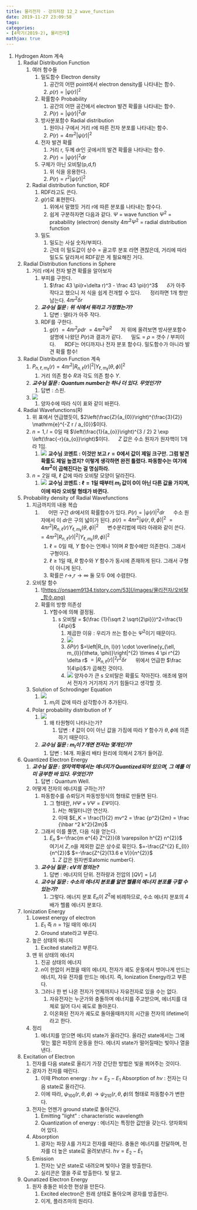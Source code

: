 ```yaml
---
title: 물리전자 - 강의저장 12_2 wave_function
date: 2019-11-27 23:09:58
tags:
categories:
- [4학기(2019-2), 물리전자]
mathjax: true
---
```


1. Hydrogen Atom 계속
    1. Radial Distribution Function
        1. 여러 함수들
            1. 밀도함수 Electron density
                1. 공간의 어떤 point에서 electron density를 나타내는 함수.
                1. $\rho(r)=|\psi(r)|^{2}$
            1. 확률함수 Probability
                1. 공간의 어떤 공간에서 electron 발견 확률을 나타내는 함수.
                1. $P(r)=|\psi(r)|^{2}dr$
            1. 방사분포함수 Radial distribution
                1. 원이나 구에서 거리 r에 따른 전자 분포를 나타내는 함수.
                1. $P(r)=4\pi r^2|\psi(r)|^{2}$
            1. 전자 발견 확률
                1. 거리 r, 두께 dr인 곳에서의 발견 확률을 나타내는 함수.
                1. $P(r)=|\psi(r)|^{2}dr$
            1. 구체가 아닌 오비탈(p,d,f)
                1. 위 식을 응용한다.
                1. $P(r)=r^2|\psi(r)|^{2}$
        1. Radial distribution function, RDF
            1. RDF라고도 쓴다.
            1. $g(r)$로 표현한다.
                1. 위에서 말했듯 거리 r에 따른 분포를 나타내는 함수다.
                1. 쉽게 구분하자면 다음과 같다.
                $\Psi$ = wave function
                $\Psi ^2$ = prabability (electron) density
                 $4\pi r^2 \Psi ^2$ = radial distribution function
            1. 밀도
                1. 밀도는 사실 숫자/부피다.
                1. 근데 이 밀도값이 상수 = 골고루 분포 라면 괜찮은데,
                거리에 따라 밀도도 달라져서 RDF같은 게 필요해진 거다.
    1. Radial Distribution functions in Sphere
        1. 거리 r에서 전자 발견 확률을 알아보자
            1. 부피를 구한다.
                1. $\frac 43 \pi(r+\delta r)^3 - \frac 43 \pi(r)^3$
                $\quad$ $\delta$가 아주 작다고 했으니 저 식을 쉽게 전개할 수 있다.
                $\quad$ 정리하면 1개 항만 남는다.
                $4\pi r^2 \delta r$
            1. ***교수님 질문 : 위 식에서 뭐라고 가정했는가?***
                1. 답변 : 델타가 아주 작다.
            1. RDF를 구한다.
                1. $g(r)$
                $=4\pi r^2 \rho dr$
                $=4\pi r^2 \Psi ^2$
                $\quad$ 저 위에 올려보면 방사분포함수 설명에 나왔던 $P(r)$과 결과가 같다.
                $\quad$ 밀도 = $\rho$ = 갯수 / 부피이다.
                $\quad$ RDF는 어디까지나 전자 분포 함수다. 밀도함수가 아니라 발견 확률 함수!
    1. Radial Distribution Function 계속
        1. $P_{n, \ell, m_{\ell}}(r)=4 \pi r^{2}\left|R_{n, \ell}(r)\right|^{2}\left|Y_{\ell, m_{\ell}}(\theta, \phi)\right|^{2}$
            1. 거리 의존 함수 $R$과 각도 의존 함수 $Y$.
        1. ***교수님 질문 : Quantum number는 하나 더 있다. 무엇인가?***
            1. 답변 : 스핀.
        1. ![](/images/물리전자/오비탈.jpg)
            1. 양자수에 따라 식이 표와 같이 바뀐다.
    1. Radial Wavefunctions(R)
        1. 위 표에서 언급했듯이, $2\left(\frac{Z}{a_{0}}\right)^{\frac{3}{2}} \mathrm{e}^{-Z r / a_{0}}$이다.
        1. $n=1, l=0$일 때 $\left(\frac{1}{a_{o}}\right)^{3 / 2} 2 \exp \left(\frac{-r}{a_{o}}\right)$이다.
        $\quad$ $Z$ 값은 수소 원자가 원자핵이 1개라 1임.
            1. ![](/images/물리전자/radial_wavefunction.jpg)
            **교수님 코멘트 : 이것만 보고 $r=0$에서 값이 제일 크구만. 그럼 발견확률도 제일 높겠지? 이렇게 생각하면 완전 틀렸다. 파동함수는 여기에 $4\pi r^2$이 곱해진다는 걸 명심하라.**
        1. $n=2$일 때, $\ell$ 값에 따라 오비탈 모양이 달라진다.
            1. ![](/images/물리전자/radial_wavefunction_2.jpg)
            **교수님 코멘트 : $\ell=1$일 때부터 $m_l$ 값이 0이 아닌 다른 값을 가지며, 이에 따라 오비탈 형태가 바뀐다.**
    1. Probability density of Radial Wavefunctions
        1. 지금까지의 내용 복습
            1. $\quad$ 어떤 구간 $dr$에서의 확률함수가 있다.
            $P(r)=|\psi(r)|^{2} d r$
            $\quad$ 수소 원자에서 이 $dr$은 구의 넓이가 된다.
            $p(r)=4 \pi r^{2}|\psi(r, \theta, \phi)|^{2}$
            $=4 \pi r^{2}\left|R_{n, \ell}(r) Y_{\ell, m_{\ell}}(\theta, \phi)\right|^{2}$
            $\quad$ 변수분리법에 따라 아래와 같이 쓴다.
            $=4 \pi r^{2}\left|R_{n, \ell}(r)\right|^{2}\left|Y_{\ell, m_{\ell}}(\theta, \phi)\right|^{2}$
                1. $\ell=0$일 때, $Y$ 함수는 언제나 1이며 $R$ 함수에만 의존한다. 그래서 구형이다.
                1. $\ell \ge 1$일 때, $R$ 함수와 $Y$ 함수가 동시에 존재하게 된다. 그래서 구형이 아니게 된다.
                1. 확률은 $r \rightarrow ,r \rightarrow \infty$ 둘 모두 0에 수렴한다.
        1. 오비탈 함수
            1. ![https://onsaem9134.tistory.com/53](/images/물리전자/오비탈_함수.png)
            1. 확률의 방향 의존성
                1. $Y$함수에 의해 결정됨.
                    1. s 오비탈 = $(\frac {1}{\sqrt 2 \sqrt{2\pi}})^2=\frac{1}{4\pi}$
                        1. 제곱한 이유 : 우리가 쓰는 함수는 $\Psi ^2$이기 때문이다.
                        1. ![](/images/물리전자/확률함수.jpg)
                        1. $\delta P(r)$
                        $=\left|R_{n, l}(r) \cdot \overline{y_{\ell, m_{l}}(\theta, \phi)}\right|^{2} \times 4 \pi r^{2} \delta r$
                        $=\left|R_{n, \ell}(r)\right|^{2} r^{2} \delta r$
                        $\quad$ 위에서 언급한 $\frac 1{4\pi}$가 곱해진 것이다.
                        1. ![](/images/물리전자/s_오비탈.jpg)
                        양자수가 큰 s 오비탈은 확률도 작아진다. 애초에 멀어서 전자가 거기까지 가기 힘들다고 생각할 것.
        1. Solution of Schrodinger Equation
            1. ![](/images/물리전자/p_오비탈.jpg)
                1. $m_l$의 값에 따라 삼각함수가 추가된다.
        1. Polar probability distribution of $Y$
            1. ![](/images/물리전자/타원형_오비탈.jpg)
                1. 왜 타원형이 나타나는가?
                    1. 답변 : $\ell$ 값이 0이 아닌 값을 가짐에 따라 $Y$ 함수가 $\theta, \phi$에 의존하기 때문이다.
            1. ***교수님 질문 : $m_l$이 7개면 전자는 몇개인가?***
                1. 답변 : 14개. 파울리 배타 원리에 의해서 2개가 들어감.
    1. Quantized Electron Energy
        1. ***교수님 질문 : 양자역학에서는 에너지가 Quantized되어 있으며, 그 예를 이미 공부한 바 있다. 무엇인가?***
            1. 답변 : Quantum Well.
        1. 어떻게 전자의 에너지를 구하는가?
            1. 파동함수를 슈뢰딩거 파동방정식의 형태로 만들면 된다.
                1. 그 형태란, $H\Psi + V\Psi = E\Psi$이다.
                    1. $H$는 해밀터니안 연산자.
                    1. 이때 $E_K = \frac{1}{2} mv^2 = \frac {p^2}{2m} = \frac {\hbar ^2 k^2}{2m}$
            1. 그래서 이를 풀면, 다음 식을 얻는다.
                1. $E_{n}$
                $=-\frac{m e^{4} Z^{2}}{8 \varepsilon h^{2} n^{2}}$
                $\quad$ 여기서 $Z, n$을 제외한 값은 상수로 묶인다.
                $=-\frac{Z^{2} E_{I}}{n^{2}}$
                $=-\frac{Z^{2}(13.6 e V)}{n^{2}}$
                    1. $Z$ 값은 원자번호atomic number다.
            1. ***교수님 질문 : $eV$의 정의는?***
                1. 답변 : 에너지의 단위. 전하량과 전압의 $[QV]=[J]$
            1. ***교수님 질문 : 수소의 에너지 분포를 알면 헬륨의 에너지 분포를 구할 수 있는가?***
                1. 그렇다. 에너지 분포 $E_n$이 $Z^2$에 비례하므로, 수소 에너지 분포의 4배가 헬륨 에너지 분포다.
    1. Ionization Energy
        1. Lowest energy of electron
            1. $E_1$ 즉 $n=1$일 때의 에너지
            1. Ground state라고 부른다.
        1. 높은 상태의 에너지
            1. Excited state라고 부른다.
        1. 맨 위 상태의 에너지
            1. 진공 상태의 에너지
            1. $n$이 한없이 커졌을 때의 에너지, 전자가 궤도 운동에서 벗어나게 만드는 에너지, 자유 전자를 만드는 에너지.
            즉, Ionization Energy라고 부른다.
            1. 그러나 한 번 나온 전자가 언제까지나 자유전자로 있을 수는 없다.
                1. 자유전자는 누군가와 충돌하며 에너지를 주고받으며, 에너지를 대체로 잃어 다시 궤도로 돌아온다.
                1. 이온화된 전자가 궤도로 돌아올때까지의 시간을 전자의 lifetime이라고 한다.
        1. 정리
            1. 에너지를 얻으면 에너지 state가 올라간다.
            올라간 state에서는 그에 맞는 짧은 파장의 운동을 한다.
            에너지 state가 떨어질때는 빛이나 열을 낸다.
    1. Excitation of Electron
        1. 전자를 다음 state로 올리기 가장 간단한 방법은 빛을 쬐어주는 것이다.
        1. 광자가 전자를 때린다.
            1. 이때 Photon energy : $h\nu = E_2 -E_1$
            Absorption of $h\nu$ : 전자는 다음 state로 올라간다.
            1. 이에 따라, $\psi_{100}(r, \theta, \phi) \rightarrow \psi_{210}(r, \theta, \phi)$의 형태로 파동함수가 변한다.
        1. 전자는 언젠가 ground state로 돌아간다.
            1. Emitting "light" : characteristic wavelength
            1. Quantization of energy : 에너지는 특정한 값만을 갖는다. 양자화되어 있다.
        1. Absorption
            1. 광자는 파장 $\lambda$를 가지고 전자를 때린다.
            충돌은 에너지를 전달하며, 전자를 더 높은 state로 올려보낸다.
            $h\nu = E_2 -E_1$
        1. Emission
            1. 전자는 낮은 state로 내려오며 빛이나 열을 방출한다.
            1. 실리콘은 열을 주로 방출한다. 빛 말고.
    1. Qunatized Electron Energy
        1. 원자 충돌은 비슷한 현상을 만든다.
            1. Excited electron은 원래 상태로 돌아오며 광자를 방출한다.
            1. 이게, 플라즈마의 원리다.
